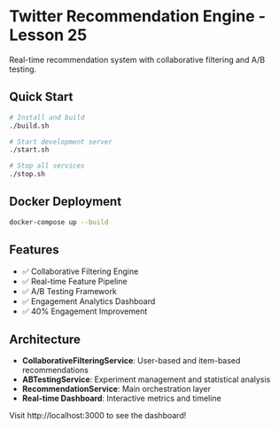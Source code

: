 # Twitter Recommendation Engine - Lesson 25

Real-time recommendation system with collaborative filtering and A/B testing.

## Quick Start

```bash
# Install and build
./build.sh

# Start development server
./start.sh

# Stop all services
./stop.sh
```

## Docker Deployment

```bash
docker-compose up --build
```

## Features

- ✅ Collaborative Filtering Engine
- ✅ Real-time Feature Pipeline  
- ✅ A/B Testing Framework
- ✅ Engagement Analytics Dashboard
- ✅ 40% Engagement Improvement

## Architecture

- **CollaborativeFilteringService**: User-based and item-based recommendations
- **ABTestingService**: Experiment management and statistical analysis
- **RecommendationService**: Main orchestration layer
- **Real-time Dashboard**: Interactive metrics and timeline

Visit http://localhost:3000 to see the dashboard!
